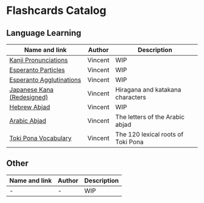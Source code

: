 # Flashcards Catalog

## Language Learning

| Name and link                                  | Author                     | Description                        |
|------------------------------------------------|----------------------------|------------------------------------|
| [Kanji Pronunciations](kanji/)                 | Vincent                    | WIP                                |
| [Esperanto Particles](eo-particles/)           | Vincent                    | WIP                                |
| [Esperanto Agglutinations](eo-agglutinations/) | Vincent                    | WIP                                |
| [Japanese Kana (Redesigned)](kana/)            | Vincent                    | Hiragana and katakana characters   |
| [Hebrew Abjad](hebrew-abjad/)                  | Vincent                    | WIP                                |
| [Arabic Abjad](arabic-abjad/)                  | Vincent                    | The letters of the Arabic abjad    |
| [Toki Pona Vocabulary](tokipona/)              | Vincent                    | The 120 lexical roots of Toki Pona |

## Other

| Name and link                                  | Author                     | Description                        |
|------------------------------------------------|----------------------------|------------------------------------|
| -                                              | -                          | WIP                                |
